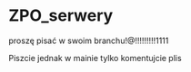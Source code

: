 # ZPO_serwery
proszę pisać w swoim branchu!@!!!!!!!!!1111

Piszcie jednak w mainie tylko komentujcie plis
